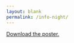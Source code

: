 ```yaml
---
layout: blank
permalink: /info-night/
---
```

<object class="full-object" type="application/pdf" data="/assets/cpt/ads/info.pdf">
	<a href="/assets/cpt/ads/info.pdf">Download the poster.</a>
</object>
